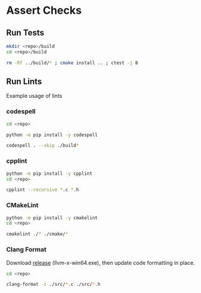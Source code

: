 # Assert Checks

## Run Tests

```sh
mkdir <repo>/build
cd <repo>/build

rm -Rf ../build/* ; cmake install .. ; ctest -j 8
```

## Run Lints

Example usage of lints

### codespell
```sh
cd <repo>

python -m pip install -y codespell

codespell . --skip ./build*
```

### cpplint
```sh
python -m pip install -y cpplint
cd <repo>

cpplint --recursive *.c *.h
```

### CMakeLint
```sh
python -m pip install -y cmakelint
cd <repo>

cmakelint ./* ./cmake/*
```

### Clang Format

Download [release](https://github.com/llvm/llvm-project/releases) (llvm-x-win64.exe), then update code formatting in place.

```sh
cd <repo>

clang-format -i ./src/*.c ./src/*.h
```

